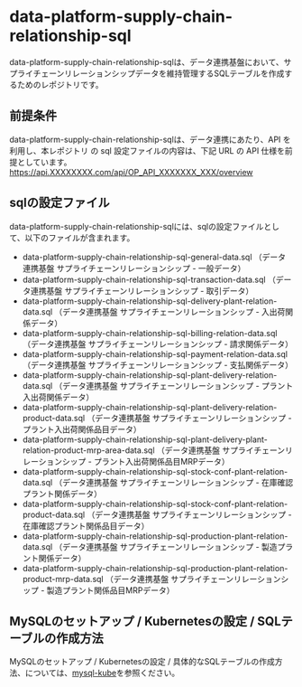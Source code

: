 # data-platform-supply-chain-relationship-sql
data-platform-supply-chain-relationship-sqlは、データ連携基盤において、サプライチェーンリレーションシップデータを維持管理するSQLテーブルを作成するためのレポジトリです。  

## 前提条件  
data-platform-supply-chain-relationship-sqlは、データ連携にあたり、API を利用し、本レポジトリ の sql 設定ファイルの内容は、下記 URL の API 仕様を前提としています。  
https://api.XXXXXXXX.com/api/OP_API_XXXXXXX_XXX/overview 

## sqlの設定ファイル  
data-platform-supply-chain-relationship-sqlには、sqlの設定ファイルとして、以下のファイルが含まれます。 

* data-platform-supply-chain-relationship-sql-general-data.sql （データ連携基盤 サプライチェーンリレーションシップ - 一般データ）
* data-platform-supply-chain-relationship-sql-transaction-data.sql （データ連携基盤 サプライチェーンリレーションシップ - 取引データ）
* data-platform-supply-chain-relationship-sql-delivery-plant-relation-data.sql （データ連携基盤 サプライチェーンリレーションシップ - 入出荷関係データ）
* data-platform-supply-chain-relationship-sql-billing-relation-data.sql （データ連携基盤 サプライチェーンリレーションシップ - 請求関係データ）
* data-platform-supply-chain-relationship-sql-payment-relation-data.sql （データ連携基盤 サプライチェーンリレーションシップ - 支払関係データ）
* data-platform-supply-chain-relationship-sql-plant-delivery-relation-data.sql （データ連携基盤 サプライチェーンリレーションシップ - プラント入出荷関係データ）
* data-platform-supply-chain-relationship-sql-plant-delivery-relation-product-data.sql （データ連携基盤 サプライチェーンリレーションシップ - プラント入出荷関係品目データ）
* data-platform-supply-chain-relationship-sql-plant-delivery-plant-relation-product-mrp-area-data.sql （データ連携基盤 サプライチェーンリレーションシップ - プラント入出荷関係品目MRPデータ）
* data-platform-supply-chain-relationship-sql-stock-conf-plant-relation-data.sql （データ連携基盤 サプライチェーンリレーションシップ - 在庫確認プラント関係データ）
* data-platform-supply-chain-relationship-sql-stock-conf-plant-relation-product-data.sql （データ連携基盤 サプライチェーンリレーションシップ - 在庫確認プラント関係品目データ）
* data-platform-supply-chain-relationship-sql-production-plant-relation-data.sql （データ連携基盤 サプライチェーンリレーションシップ - 製造プラント関係データ）
* data-platform-supply-chain-relationship-sql-production-plant-relation-product-mrp-data.sql （データ連携基盤 サプライチェーンリレーションシップ - 製造プラント関係品目MRPデータ）

## MySQLのセットアップ / Kubernetesの設定 / SQLテーブルの作成方法  
MySQLのセットアップ / Kubernetesの設定 / 具体的なSQLテーブルの作成方法、については、[mysql-kube](https://github.com/latonaio/mysql-kube)を参照ください。  
